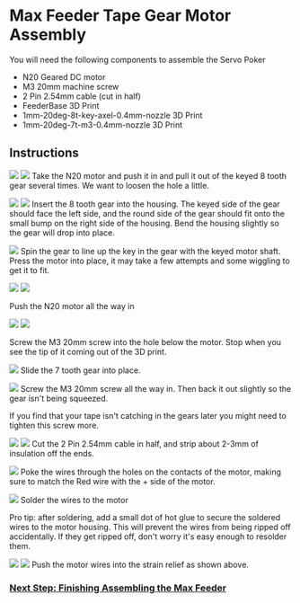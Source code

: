 # Max Feeder Tape Gear Motor Assembly

You will need the following components to assemble the Servo Poker

- N20 Geared DC motor
- M3 20mm machine screw
- 2 Pin 2.54mm cable (cut in half)
- FeederBase 3D Print
- 1mm-20deg-8t-key-axel-0.4mm-nozzle 3D Print
- 1mm-20deg-7t-m3-0.4mm-nozzle 3D Print

## Instructions

![](motor/001_key.jpg)
![](motor/002_fit.jpg)
Take the N20 motor and push it in and pull it out of the keyed 8 tooth gear several times. We want to loosen the hole a little.

![](motor/003_gear.jpg)
![](motor/004_flex.jpg)
Insert the 8 tooth gear into the housing. The keyed side of the gear should face the left side, and the round side of the gear should fit onto the small bump on the right side of the housing. Bend the housing slightly so the gear will drop into place.

![](motor/005_line-up.jpg)
Spin the gear to line up the key in the gear with the keyed motor shaft. Press the motor into place, it may take a few attempts and some wiggling to get it to fit.

![](motor/006_insert.jpg)
![](motor/007_seated.jpg)

Push the N20 motor all the way in

![](motor/008_screw.jpg)
![](motor/009_screw-in.jpg)

Screw the M3 20mm screw into the hole below the motor. Stop when you see the tip of it coming out of the 3D print.

![](motor/010_gear.jpg)
Slide the 7 tooth gear into place.

![](motor/011_gear-finished.jpg)
Screw the M3 20mm screw all the way in. Then back it out slightly so the gear isn't being squeezed. 

If you find that your tape isn't catching in the gears later you might need to tighten this screw more.

![](motor/012_cut-wire.jpg)
![](motor/013_strip-ends.jpg)
Cut the 2 Pin 2.54mm cable in half, and strip about 2-3mm of insulation off the ends.

![](motor/014_motor-polarity.jpg)
Poke the wires through the holes on the contacts of the motor, making sure to match the Red wire with the + side of the motor.

![](motor/015_solder.jpg)
Solder the wires to the motor

Pro tip: after soldering, add a small dot of hot glue to secure the soldered wires to the motor housing. This will prevent the wires from being ripped off accidentally. If they get ripped off, don't worry it's easy enough to resolder them.

![](motor/016_strain.jpg)
![](motor/017_strain2.jpg)
Push the motor wires into the strain relief as shown above.

### [Next Step: Finishing Assembling the Max Feeder](finishing-assembly.md)